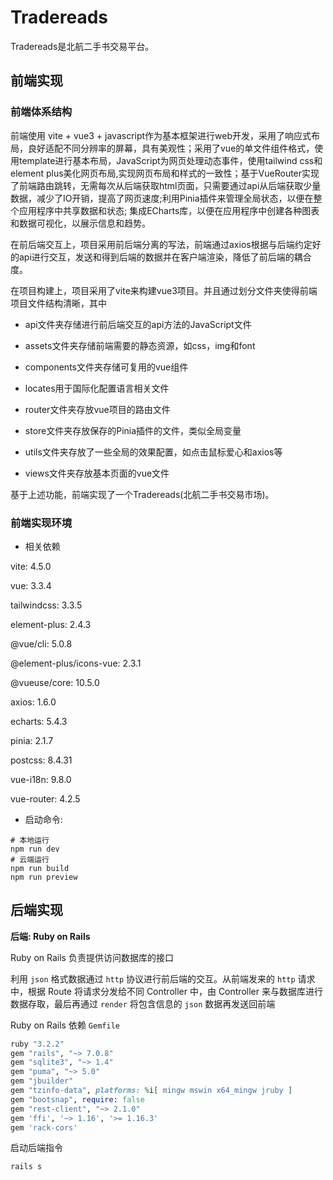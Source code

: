 # Tradereads
Tradereads是北航二手书交易平台。
## 前端实现
### 前端体系结构

前端使用 vite + vue3 + javascript作为基本框架进行web开发，采用了响应式布局，良好适配不同分辨率的屏幕，具有美观性；采用了vue的单文件组件格式，使用template进行基本布局，JavaScript为网页处理动态事件，使用tailwind css和element plus美化网页布局,实现网页布局和样式的一致性；基于VueRouter实现了前端路由跳转，无需每次从后端获取html页面，只需要通过api从后端获取少量数据，减少了IO开销，提高了网页速度;利用Pinia插件来管理全局状态，以便在整个应用程序中共享数据和状态; 集成ECharts库，以便在应用程序中创建各种图表和数据可视化，以展示信息和趋势。

在前后端交互上，项目采用前后端分离的写法，前端通过axios根据与后端约定好的api进行交互，发送和得到后端的数据并在客户端渲染，降低了前后端的耦合度。

在项目构建上，项目采用了vite来构建vue3项目。并且通过划分文件夹使得前端项目文件结构清晰，其中

- api文件夹存储进行前后端交互的api方法的JavaScript文件

- assets文件夹存储前端需要的静态资源，如css，img和font

- components文件夹存储可复用的vue组件
- locates用于国际化配置语言相关文件

- router文件夹存放vue项目的路由文件

- store文件夹存放保存的Pinia插件的文件，类似全局变量
- utils文件夹存放了一些全局的效果配置，如点击鼠标爱心和axios等

- views文件夹存放基本页面的vue文件

基于上述功能，前端实现了一个Tradereads(北航二手书交易市场)。

### **前端实现环境**

- 相关依赖

vite: 4.5.0

vue: 3.3.4

tailwindcss: 3.3.5

element-plus: 2.4.3

@vue/cli: 5.0.8

@element-plus/icons-vue: 2.3.1

@vueuse/core: 10.5.0

axios: 1.6.0

echarts: 5.4.3

pinia: 2.1.7

postcss: 8.4.31

vue-i18n: 9.8.0

vue-router: 4.2.5

- 启动命令:

```shell
# 本地运行
npm run dev
# 云端运行
npm run build
npm run preview
```

## 后端实现
**后端: Ruby on Rails**

Ruby on Rails 负责提供访问数据库的接口

利用 `json` 格式数据通过 `http` 协议进行前后端的交互。从前端发来的 `http` 请求中，根据 Route 将请求分发给不同 Controller 中，由 Controller 来与数据库进行数据存取，最后再通过 `render` 将包含信息的 `json` 数据再发送回前端

Ruby on Rails 依赖 `Gemfile`

```ruby
ruby "3.2.2"
gem "rails", "~> 7.0.8"
gem "sqlite3", "~> 1.4"
gem "puma", "~> 5.0"
gem "jbuilder"
gem "tzinfo-data", platforms: %i[ mingw mswin x64_mingw jruby ]
gem "bootsnap", require: false
gem "rest-client", "~> 2.1.0"
gem 'ffi', '~> 1.16', '>= 1.16.3'
gem 'rack-cors'
```

启动后端指令

```shell
rails s
```
